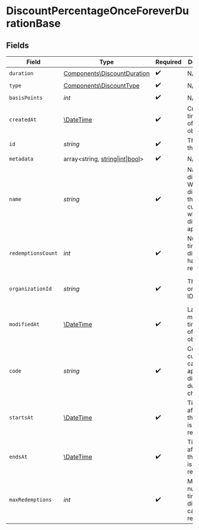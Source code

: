 # DiscountPercentageOnceForeverDurationBase


## Fields

| Field                                                                                                          | Type                                                                                                           | Required                                                                                                       | Description                                                                                                    | Example                                                                                                        |
| -------------------------------------------------------------------------------------------------------------- | -------------------------------------------------------------------------------------------------------------- | -------------------------------------------------------------------------------------------------------------- | -------------------------------------------------------------------------------------------------------------- | -------------------------------------------------------------------------------------------------------------- |
| `duration`                                                                                                     | [Components\DiscountDuration](../../Models/Components/DiscountDuration.md)                                     | :heavy_check_mark:                                                                                             | N/A                                                                                                            |                                                                                                                |
| `type`                                                                                                         | [Components\DiscountType](../../Models/Components/DiscountType.md)                                             | :heavy_check_mark:                                                                                             | N/A                                                                                                            |                                                                                                                |
| `basisPoints`                                                                                                  | *int*                                                                                                          | :heavy_check_mark:                                                                                             | N/A                                                                                                            |                                                                                                                |
| `createdAt`                                                                                                    | [\DateTime](https://www.php.net/manual/en/class.datetime.php)                                                  | :heavy_check_mark:                                                                                             | Creation timestamp of the object.                                                                              |                                                                                                                |
| `id`                                                                                                           | *string*                                                                                                       | :heavy_check_mark:                                                                                             | The ID of the object.                                                                                          |                                                                                                                |
| `metadata`                                                                                                     | array<string, [string\|int\|bool](../../Models/Components/DiscountPercentageOnceForeverDurationBaseMetadata.md)> | :heavy_check_mark:                                                                                             | N/A                                                                                                            |                                                                                                                |
| `name`                                                                                                         | *string*                                                                                                       | :heavy_check_mark:                                                                                             | Name of the discount. Will be displayed to the customer when the discount is applied.                          |                                                                                                                |
| `redemptionsCount`                                                                                             | *int*                                                                                                          | :heavy_check_mark:                                                                                             | Number of times the discount has been redeemed.                                                                |                                                                                                                |
| `organizationId`                                                                                               | *string*                                                                                                       | :heavy_check_mark:                                                                                             | The organization ID.                                                                                           | 1dbfc517-0bbf-4301-9ba8-555ca42b9737                                                                           |
| `modifiedAt`                                                                                                   | [\DateTime](https://www.php.net/manual/en/class.datetime.php)                                                  | :heavy_check_mark:                                                                                             | Last modification timestamp of the object.                                                                     |                                                                                                                |
| `code`                                                                                                         | *string*                                                                                                       | :heavy_check_mark:                                                                                             | Code customers can use to apply the discount during checkout.                                                  |                                                                                                                |
| `startsAt`                                                                                                     | [\DateTime](https://www.php.net/manual/en/class.datetime.php)                                                  | :heavy_check_mark:                                                                                             | Timestamp after which the discount is redeemable.                                                              |                                                                                                                |
| `endsAt`                                                                                                       | [\DateTime](https://www.php.net/manual/en/class.datetime.php)                                                  | :heavy_check_mark:                                                                                             | Timestamp after which the discount is no longer redeemable.                                                    |                                                                                                                |
| `maxRedemptions`                                                                                               | *int*                                                                                                          | :heavy_check_mark:                                                                                             | Maximum number of times the discount can be redeemed.                                                          |                                                                                                                |